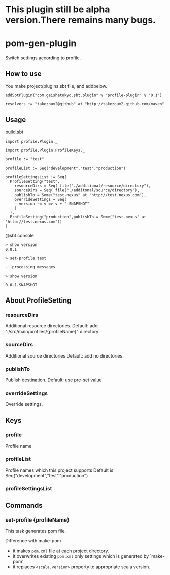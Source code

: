 # This plugin still be alpha version.There remains many bugs.

# pom-gen-plugin


Switch settings according to profile.

## How to use

You make project/plugins.sbt file, and addbelow.

    addSbtPlugin("com.geishatokyo.sbt.plugin" % "profile-plugin" % "0.1")
    
    resolvers += "takezoux2@github" at "http://takezoux2.github.com/maven"


## Usage

build.sbt

    import profile.Plugin._
    
    import profile.Plugin.ProfileKeys._
    
    profile := "test"
    
    profileList := Seq("development","test","production")
    
    profileSettingsList := Seq(
      ProfileSetting("test",
        resourceDirs = Seq( file("./additional/resource/directory"),
        sourceDirs = Seq( file("./additonal/source/directory"),
        publishTo = Some("test-nexus" at "http://test.nexus.com"),
        overrideSettings = Seq(
          version ~= v => v + "-SNAPSHOT"
        )
      ),
      ProfileSetting("production",publishTo = Some("test-nexus" at "http://test.nexus.com"))
    )
    
    
@sbt console

    > show version
    0.0.1
    
    > set-profile test
    
    ...processing messages
    
    > show version
    
    0.0.1-SNAPSHOT


## About ProfileSetting

### resourceDirs

Additional resource directories.
Default: add "./src/main/profiles/{profileName}" directory

### sourceDirs

Additional source directories
Default: add no directories

### publishTo

Publish destination.
Default: use pre-set value

### overrideSettings

Override settings.


## Keys

### profile

Profile name

### profileList

Profile names which this project supports
Default is Seq("development","test","production")

### profileSettingsList



## Commands

### set-profile {profileName}

This task generates pom file.

Difference with make-pom

* it makes `pom.xml` file at each project directory.
* it overwrites existing `pom.xml` only settings which is generated by `make-pom'
* it replaces `<scala.version>` property to appropriate scala version.






